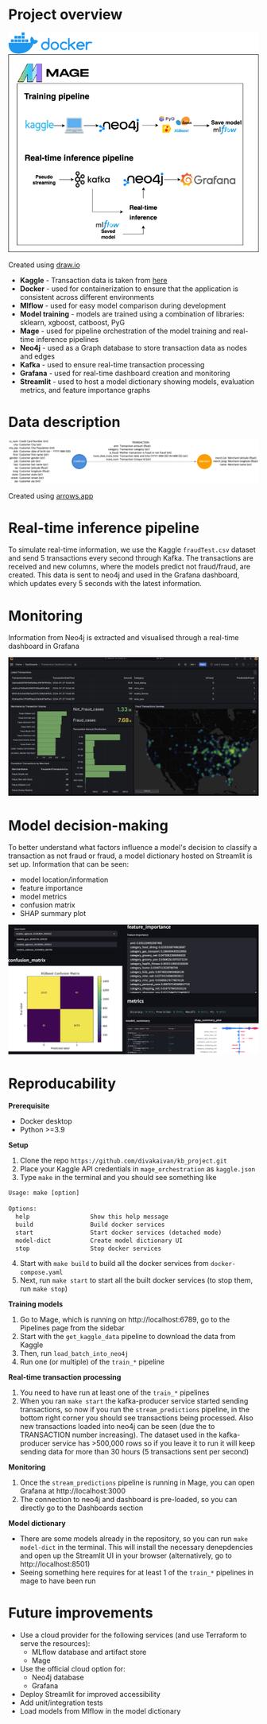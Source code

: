 # Project overview

![project-overview](project-info/project-overview.drawio.png)

Created using [draw.io](https://draw.io/)

* **Kaggle** - Transaction data is taken from [here](https://www.kaggle.com/datasets/kartik2112/fraud-detection)
* **Docker** - used for containerization to ensure that the application is consistent across different environments
* **Mlflow** - used for easy model comparison during development
* **Model training** - models are trained using a combination of libraries: sklearn, xgboost, catboost, PyG
* **Mage** - used for pipeline orchestration of the model training and real-time inference pipelines
* **Neo4j** - used as a Graph database to store transaction data as nodes and edges
* **Kafka** - used to ensure real-time transaction processing
* **Grafana** - used for real-time dashboard creation and monitoring
* **Streamlit** - used to host a model dictionary showing models, evaluation metrics, and feature importance graphs

# Data description

![data-description](project-info/data-description.png)

Created using [arrows.app](https://arrows.app/)

# Real-time inference pipeline

To simulate real-time information, we use the Kaggle `fraudTest.csv` dataset and send 5 transactions every second through Kafka. The transactions are received and new columns, where the models predict not fraud/fraud, are created. This data is sent to neo4j and used in the Grafana dashboard, which updates every 5 seconds with the latest information. 

# Monitoring

Information from Neo4j is extracted and visualised through a real-time dashboard in Grafana

![grafana-dashboard](project-info/grafana-dashboard.png)

# Model decision-making

To better understand what factors influence a model's decision to classify a transaction as not fraud or fraud, a model dictionary hosted on Streamlit is set up. Information that can be seen:
* model location/information
* feature importance
* model metrics
* confusion matrix
* SHAP summary plot

![model-dict](project-info/model-dict.png)

# Reproducability

**Prerequisite**
* Docker desktop
* Python >=3.9

**Setup**
1. Clone the repo `https://github.com/divakaivan/kb_project.git`
2. Place your Kaggle API credentials in `mage_orchestration` as `kaggle.json`
3. Type `make` in the terminal and you should see something like
```
Usage: make [option]

Options:
  help                 Show this help message
  build                Build docker services
  start                Start docker services (detached mode)
  model-dict           Create model dictionary UI
  stop                 Stop docker services
```
4. Start with `make build` to build all the docker services from `docker-compose.yaml`
5. Next, run `make start` to start all the built docker services (to stop them, run `make stop`)

**Training models**
1. Go to Mage, which is running on http://localhost:6789, go to the Pipelines page from the sidebar
2. Start with the `get_kaggle_data` pipeline to download the data from Kaggle
3. Then, run `load_batch_into_neo4j`
4. Run one (or multiple) of the `train_*` pipeline

**Real-time transaction processing**
1. You need to have run at least one of the `train_*` pipelines
2. When you ran `make start` the kafka-producer service started sending transactions, so now if you run the `stream_predictions` pipeline, in the bottom right corner you should see transactions being processed. Also new transactions loaded into neo4j can be seen (due the to TRANSACTION number increasing). The dataset used in the kafka-producer service has >500,000 rows so if you leave it to run it will keep sending data for more than 30 hours (5 transactions sent per second)

**Monitoring**
1. Once the `stream_predictions` pipeline is running in Mage, you can open Grafana at http://localhost:3000
2. The connection to neo4j and dashboard is pre-loaded, so you can directly go to the Dashboards section

**Model dictionary**
- There are some models already in the repository, so you can run `make model-dict` in the terminal. This will install the necessary denepdencies and open up the Streamlit UI in your browser (alternatively, go to http://localhost:8501)
- Seeing something here requires for at least 1 of the `train_*` pipelines in mage to have been run


# Future improvements

* Use a cloud provider for the following services (and use Terraform to serve the resources):
    * MLflow database and artifact store
    * Mage 
* Use the official cloud option for:
    * Neo4j database
    * Grafana
* Deploy Streamlit for improved accessibility
* Add unit/integration tests
* Load models from Mlflow in the model dictionary
